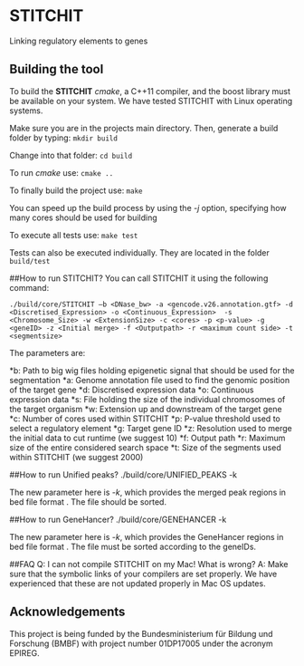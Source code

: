 # STITCHIT
Linking regulatory elements to genes

## Building the tool
To build the **STITCHIT** *cmake*, a C++11 compiler, and the boost library must be available on your system.
We have tested STITCHIT with Linux operating systems. 

Make sure you are in the projects main directory. Then, generate a build folder by typing:
`mkdir build`

Change into that folder:
`cd build`

To run *cmake* use:
`cmake ..`

To finally build the project use:
`make`

You can speed up the build process by using the *-j* option, specifying how many cores should be used for building

To execute all tests use:
`make test`

Tests can also be executed individually. They are located in the folder
`build/test`

##How to run STITCHIT?
You can call STITCHIT it using the following command:

	./build/core/STITCHIT –b <DNase_bw> -a <gencode.v26.annotation.gtf> -d <Discretised_Expression> -o <Continuous_Expression>  -s <Chromosome_Size> -w <ExtensionSize> -c <cores> -p <p-value> -g <geneID> -z <Initial merge> -f <Outputpath> -r <maximum count side> -t <segmentsize>

The parameters are:

 *b: Path to big wig files holding epigenetic signal that should be used for the segmentation
 *a: Genome annotation file used to find the genomic position of the target gene
 *d: Discretised expression data
 *o: Continuous expression data
 *s: File holding the size of the individual chromosomes of the target organism
 *w: Extension up and downstream of the target gene
 *c: Number of cores used within STITCHIT
 *p: P-value threshold used to select a regulatory element
 *g: Target gene ID
 *z: Resolution used to merge the initial data to cut runtime (we suggest 10)
 *f: Output path
 *r: Maximum size of the entire considered search space
 *t: Size of the segments used within STITCHIT (we suggest 2000)



##How to run Unified peaks?
	./build/core/UNIFIED_PEAKS -k <Merged peak file>

The new parameter here is *-k*, which provides the merged peak regions in bed file format <chr> <start> <end>. 
The file should be sorted.

##How to run GeneHancer?
	./build/core/GENEHANCER -k <GeneHancer File>

The new parameter here is *-k*, which provides the GeneHancer regions in bed file format <chr> <start> <end> <ENSGID>. 
The file must be sorted according to the geneIDs.
 
##FAQ
Q: I can not compile STITCHIT on my Mac! What is wrong?
A: Make sure that the symbolic links of your compilers are set properly. We have experienced that these are not updated properly in Mac OS updates.

## Acknowledgements
This project is being funded by the Bundesministerium für Bildung und Forschung (BMBF) with project number 01DP17005 under the acronym EPIREG.
